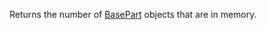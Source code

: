 Returns the number of [BasePart](https://developer.roblox.com/en-us/api-reference/class/BasePart) objects that are in memory.